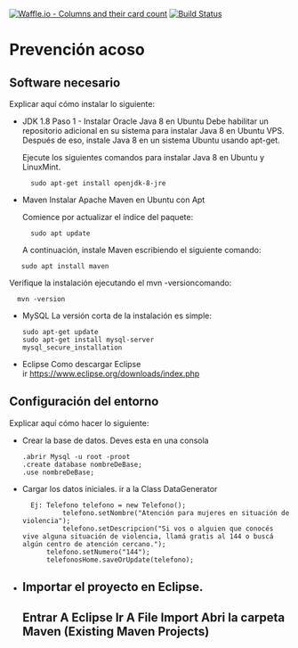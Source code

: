 
[![Waffle.io - Columns and their card count](https://badge.waffle.io/NahuelM426/prevencion-acoso.svg?columns=backlog)](https://waffle.io/NahuelM426/prevencion-acoso)
[![Build Status](https://travis-ci.org/NahuelM426/prevencion-acoso.svg?branch=master)](https://travis-ci.org/NahuelM426/prevencion-acoso)

# Prevención acoso

## Software necesario

Explicar aquí cómo instalar lo siguiente:
* JDK 1.8
Paso 1 - Instalar Oracle Java 8 en Ubuntu
  Debe habilitar un repositorio adicional en su sistema para instalar Java 8 en Ubuntu VPS. Después de eso, instale Java   8 en un sistema Ubuntu usando apt-get.
  
  Ejecute los siguientes comandos para instalar Java 8 en Ubuntu y LinuxMint.
  ``` 
    sudo apt-get install openjdk-8-jre
  ``` 

   
 
* Maven
  Instalar Apache Maven en Ubuntu con Apt
  
   Comience por actualizar el índice del paquete:
  ```  
    sudo apt update
  ``` 
  A continuación, instale Maven escribiendo el siguiente comando:
 ``` 
    sudo apt install maven
 ```  
  Verifique la instalación ejecutando el mvn -versioncomando:
  ``` 
    mvn -version
  ``` 


* MySQL
  La versión corta de la instalación es simple:
  ``` 
  sudo apt-get update
  sudo apt-get install mysql-server
  mysql_secure_installation
  ``` 
* Eclipse
  Como descargar Eclipse  
  ir https://www.eclipse.org/downloads/index.php

## Configuración del entorno

Explicar aquí cómo hacer lo siguiente:
* Crear la base de datos.
  Deves esta en una consola 
  ``` 
  .abrir Mysql -u root -proot
  .create database nombreDeBase;
  .use nombreDeBase;
  ``` 
* Cargar los datos iniciales.
  ir a la Class DataGenerator 
  ``` 
    Ej: Telefono telefono = new Telefono();
	    	telefono.setNombre("Atención para mujeres en situación de violencia");
	    	telefono.setDescripcion("Si vos o alguien que conocés vive alguna situación de violencia, llamá gratis al 144 o buscá         algún centro de atención cercano.");
      	telefono.setNumero("144");
        telefonosHome.saveOrUpdate(telefono);
   ``` 
* Importar el proyecto en Eclipse.
  ---
  Entrar A Eclipse
  Ir A File 
      Import
      Abri la carpeta Maven (Existing Maven Projects)
  --- 

